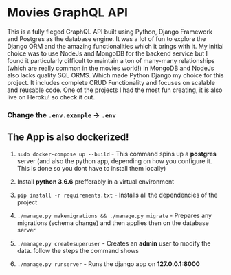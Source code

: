 # Movies GraphQL API

This is a fully fleged GraphQL API built using Python, Django Framework and Postgres as the database engine. It was a lot of fun to explore the Django ORM and the amazing functionalities which it brings with it. My initial choice was to use NodeJs and MongoDB for the backend service but I found it particularly difficult to maintain a ton of many-many relationships (which are really common in the movies world!) in MongoDB and NodeJs also lacks quality SQL ORMS. Which made Python Django my choice for this project. It includes complete CRUD Functionality and focuses on scalable and reusable code. One of the projects I had the most fun creating, it is also live on Heroku! so check it out.

### Change the `.env.example` -> `.env`

## The App is also dockerized!

1. `sudo docker-compose up --build` - This command spins up a **postgres** server (and also the python app, depending on how you configure it. This is done
   so you dont have to install them locally)

2. Install **python 3.6.6** prefferably in a virtual environment

3. `pip install -r requirements.txt` - Installs all the dependencies of the project

4. `./manage.py makemigrations && ./manage.py migrate` - Prepares any migrations (schema change) and then applies then on the database server

5. `./manage.py createsuperuser` - Creates an **admin** user to modify the data. follow the steps the command shows

6. `./manage.py runserver` - Runs the django app on **127.0.0.1:8000**
